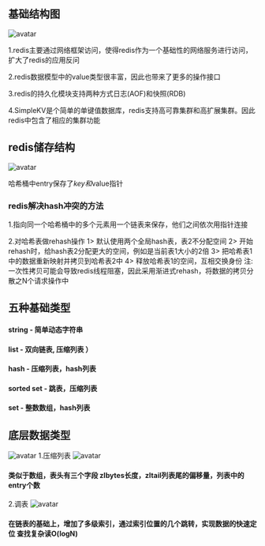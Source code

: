
## 基础结构图

![avatar](https://image-stu.oss-cn-beijing.aliyuncs.com/86252C90-F2C5-41D4-959E-5EB7236C975C.png)

1.redis主要通过网络框架访问，使得redis作为一个基础性的网络服务进行访问，扩大了redis的应用反问

2.redis数据模型中的value类型很丰富，因此也带来了更多的操作接口

3.redis的持久化模块支持两种方式日志(AOF)和快照(RDB)

4.SimpleKV是个简单的单键值数据库，redis支持高可靠集群和高扩展集群。因此redis中包含了相应的集群功能

## redis储存结构

![avatar](https://image-stu.oss-cn-beijing.aliyuncs.com/B57E2474-7FF8-4D70-A166-7CB45FA84F26.png)

哈希桶中entry保存了*key和*value指针

### redis解决hash冲突的方法
1.指向同一个哈希桶中的多个元素用一个链表来保存，他们之间依次用指针连接

2.对哈希表做rehash操作
    1> 默认使用两个全局hash表，表2不分配空间
    2> 开始rehash时，给hash表2分配更大的空间，例如是当前表1大小的2倍
    3> 把哈希表1中的数据重新映射并拷贝到哈希表2中
    4> 释放哈希表1的空间，互相交换身份
    注:一次性拷贝可能会导致redis线程阻塞，因此采用渐进式rehash，将数据的拷贝分散之N个请求操作中


## 五种基础类型

#### string - 简单动态字符串

#### list - 双向链表, 压缩列表 ）

#### hash - 压缩列表，hash列表

#### sorted set - 跳表，压缩列表

#### set - 整数数组，hash列表

## 底层数据类型
![avatar](https://image-stu.oss-cn-beijing.aliyuncs.com/40058058-3EAF-4346-885C-45826C421011.png)
1.压缩列表
![avatar](https://image-stu.oss-cn-beijing.aliyuncs.com/B43A1ED2-CE6E-4BED-A349-79806929C3BD.png)
#### 类似于数组，表头有三个字段 zlbytes长度，zltail列表尾的偏移量，列表中的entry个数

2.调表
![avatar](https://image-stu.oss-cn-beijing.aliyuncs.com/C8D6963A-A681-4F1F-BAE9-4FF2554FCD0B.png)
#### 在链表的基础上，增加了多级索引，通过索引位置的几个跳转，实现数据的快速定位 查找复杂读O(logN)


